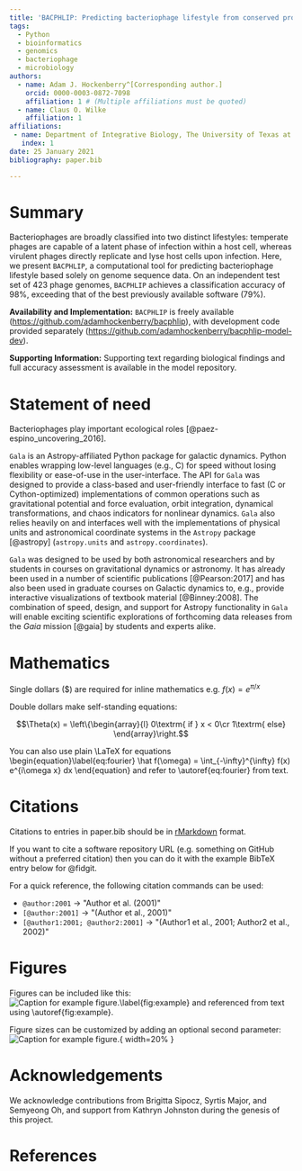 ```yaml
---
title: 'BACPHLIP: Predicting bacteriophage lifestyle from conserved protein domains'
tags:
  - Python
  - bioinformatics
  - genomics
  - bacteriophage
  - microbiology
authors:
  - name: Adam J. Hockenberry^[Corresponding author.]
    orcid: 0000-0003-0872-7098
    affiliation: 1 # (Multiple affiliations must be quoted)
  - name: Claus O. Wilke
    affiliation: 1
affiliations:
 - name: Department of Integrative Biology, The University of Texas at Austin
   index: 1
date: 25 January 2021
bibliography: paper.bib

---
```


# Summary
Bacteriophages are broadly classified into two distinct lifestyles: temperate
phages are capable of a latent phase of infection within a host cell, whereas
virulent phages directly replicate and lyse host cells upon infection. Here, we
present `BACPHLIP`, a computational tool for predicting bacteriophage lifestyle
based solely on genome sequence data. On an independent test set of 423 phage
genomes, `BACPHLIP` achieves a classification accuracy of 98%, exceeding that of
the best previously available software (79%). 

**Availability and Implementation:** `BACPHLIP` is freely available
(https://github.com/adamhockenberry/bacphlip), with development code provided
separately (https://github.com/adamhockenberry/bacphlip-model-dev).

**Supporting Information:** Supporting text regarding biological findings and
full accuracy assessment is available in the model repository.

# Statement of need

Bacteriophages play important ecological roles
[@paez-espino_uncovering_2016]. 




`Gala` is an Astropy-affiliated Python package for galactic dynamics. Python
enables wrapping low-level languages (e.g., C) for speed without losing
flexibility or ease-of-use in the user-interface. The API for `Gala` was
designed to provide a class-based and user-friendly interface to fast (C or
Cython-optimized) implementations of common operations such as gravitational
potential and force evaluation, orbit integration, dynamical transformations,
and chaos indicators for nonlinear dynamics. `Gala` also relies heavily on and
interfaces well with the implementations of physical units and astronomical
coordinate systems in the `Astropy` package [@astropy] (`astropy.units` and
`astropy.coordinates`).

`Gala` was designed to be used by both astronomical researchers and by
students in courses on gravitational dynamics or astronomy. It has already been
used in a number of scientific publications [@Pearson:2017] and has also been
used in graduate courses on Galactic dynamics to, e.g., provide interactive
visualizations of textbook material [@Binney:2008]. The combination of speed,
design, and support for Astropy functionality in `Gala` will enable exciting
scientific explorations of forthcoming data releases from the *Gaia* mission
[@gaia] by students and experts alike.

# Mathematics

Single dollars ($) are required for inline mathematics e.g. $f(x) = e^{\pi/x}$

Double dollars make self-standing equations:

$$\Theta(x) = \left\{\begin{array}{l}
0\textrm{ if } x < 0\cr
1\textrm{ else}
\end{array}\right.$$

You can also use plain \LaTeX for equations
\begin{equation}\label{eq:fourier}
\hat f(\omega) = \int_{-\infty}^{\infty} f(x) e^{i\omega x} dx
\end{equation}
and refer to \autoref{eq:fourier} from text.

# Citations

Citations to entries in paper.bib should be in
[rMarkdown](http://rmarkdown.rstudio.com/authoring_bibliographies_and_citations.html)
format.

If you want to cite a software repository URL (e.g. something on GitHub without a preferred
citation) then you can do it with the example BibTeX entry below for @fidgit.

For a quick reference, the following citation commands can be used:
- `@author:2001`  ->  "Author et al. (2001)"
- `[@author:2001]` -> "(Author et al., 2001)"
- `[@author1:2001; @author2:2001]` -> "(Author1 et al., 2001; Author2 et al., 2002)"

# Figures

Figures can be included like this:
![Caption for example figure.\label{fig:example}](figure.png)
and referenced from text using \autoref{fig:example}.

Figure sizes can be customized by adding an optional second parameter:
![Caption for example figure.](figure.png){ width=20% }

# Acknowledgements

We acknowledge contributions from Brigitta Sipocz, Syrtis Major, and Semyeong
Oh, and support from Kathryn Johnston during the genesis of this project.

# References
